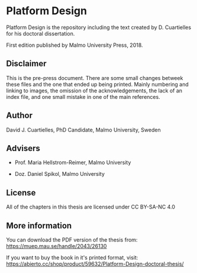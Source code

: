 # Platform Design

Platform Design is the repository including the text created by D. Cuartielles for his doctoral dissertation.

First edition published by Malmo University Press, 2018. 

## Disclaimer

This is the pre-press document. There are some small changes betweek these files and the one that ended up being printed. Mainly numbering and linking to images, the omission of the acknowledgements, the lack of an index file, and one small mistake in one of the main references.

## Author

David J. Cuartielles, PhD Candidate, Malmo University, Sweden

## Advisers

* Prof. Maria Hellstrom-Reimer, Malmo University

* Doz. Daniel Spikol, Malmo University

## License

All of the chapters in this thesis are licensed under CC BY-SA-NC 4.0

## More information

You can download the PDF version of the thesis from: https://muep.mau.se/handle/2043/26130

If you want to buy the book in it's printed format, visit: https://abierto.cc/shop/product/59632/Platform-Design-doctoral-thesis/
